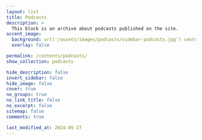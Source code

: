 ```yaml
---
layout: list
title: Podcasts
description: >
  This block is an archive about podcasts published on the site.
accent_image:
  background: url('/assets/images/podcasts/sidebar-podcasts.jpg') center/cover
  overlay: false

permalink: /contents/podcasts/
show_collection: podcasts

hide_description: false
invert_sidebar: false
hide_image: false
cover: true
no_groups: true
no_link_title: false
no_excerpt: false
sitemap: false
comments: true

last_modified_at: 2024-05-27
---
```



